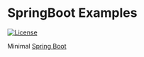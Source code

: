 # SpringBoot Examples
[![License](http://img.shields.io/badge/License-MIT-green.svg)](https://opensource.org/license/mit)

Minimal [Spring Boot](http://projects.spring.io/spring-boot/)
